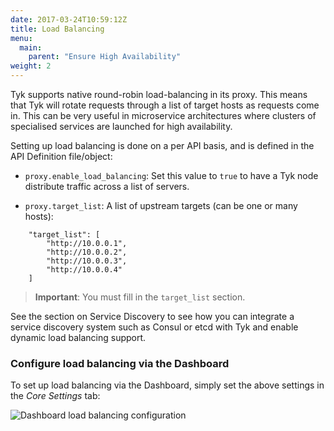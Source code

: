 ```yaml
---
date: 2017-03-24T10:59:12Z
title: Load Balancing
menu:
  main:
    parent: "Ensure High Availability"
weight: 2 
---
```


Tyk supports native round-robin load-balancing in its proxy. This means that Tyk will rotate requests through a list of target hosts as requests come in. This can be very useful in microservice architectures where clusters of specialised services are launched for high availability.

Setting up load balancing is done on a per API basis, and is defined in the API Definition file/object:

*   `proxy.enable_load_balancing`: Set this value to `true` to have a Tyk node distribute traffic across a list of servers.

*   `proxy.target_list`: A list of upstream targets (can be one or many hosts):

```
	"target_list": [
	    "http://10.0.0.1",
	    "http://10.0.0.2",
	    "http://10.0.0.3",
	    "http://10.0.0.4"
	]
```

> **Important**: You must fill in the `target_list` section.

See the section on Service Discovery to see how you can integrate a service discovery system such as Consul or etcd with Tyk and enable dynamic load balancing support.

### Configure load balancing via the Dashboard

To set up load balancing via the Dashboard, simply set the above settings in the *Core Settings* tab:

![Dashboard load balancing configuration][1]

 [1]: /docs/img/dashboard/system-management/loadBalancing.png

